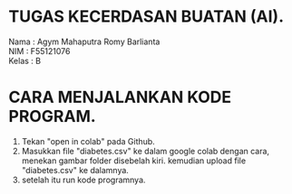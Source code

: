 # TUGAS KECERDASAN BUATAN (AI).

Nama  : Agym Mahaputra Romy Barlianta <br>
NIM   : F55121076 <br>
Kelas : B <br>

# CARA MENJALANKAN KODE PROGRAM.

1. Tekan "open in colab" pada Github. <br>
2. Masukkan file "diabetes.csv" ke dalam google colab dengan cara, menekan gambar folder disebelah kiri. kemudian upload file "diabetes.csv" ke dalamnya. <br>
3. setelah itu run kode programnya.
